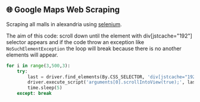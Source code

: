 ## :globe_with_meridians: Google Maps Web Scraping
Scraping all malls in alexandria using [selenium](https://selenium-python.readthedocs.io/).  

The aim of this code: scroll down until the element with div[jstcache="192"] selector appears and if the code throw an exception like `NoSuchElementException` the loop will break because there is no another elements will appear.
``` python
for i in range(3,500,3):
    try:
        last = driver.find_elements(By.CSS_SELECTOR, 'div[jstcache="192"]')
        driver.execute_script('arguments[0].scrollIntoView(true);', last[i])
        time.sleep(5)
    except: break
```
